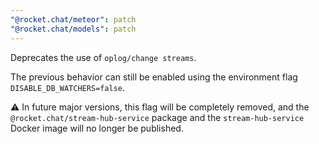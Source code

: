 ```yaml
---
"@rocket.chat/meteor": patch
"@rocket.chat/models": patch
---
```


Deprecates the use of `oplog/change streams`.

The previous behavior can still be enabled using the environment flag `DISABLE_DB_WATCHERS=false`.

⚠️ In future major versions, this flag will be completely removed, and the `@rocket.chat/stream-hub-service` package and the `stream-hub-service` Docker image will no longer be published.
